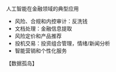 人工智能在金融领域的典型应用

- 风险、合规和内控审计：反洗钱
- 文档处理：金融信息提取
- 风险定价和产品推荐
- 投机交易：投资组合管理，情绪/新闻分析
- 智能营销和个性化服务



【数据孤岛】